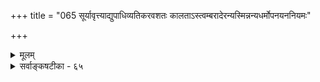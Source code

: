 +++
title = "065 सूर्यावृत्त्याद्युपाधिव्यतिकरवशतः कालताऽस्त्वम्बरादेरन्यस्मिन्नन्यधर्मोपनयननियमः"

+++
<details><summary>मूलम्</summary>

सूर्यावृत्त्याद्युपाधिव्यतिकरवशतः कालताऽस्त्वम्बरादेरन्यस्मिन्नन्यधर्मोपनयननियमः प्राग्वदत्रेति चेन्न ।  
कल्पान्तेऽप्येककालः प्रकृतिपुरुषवद्ब्रह्मणो रूपमन्यन्निर्दिष्टोऽनाद्यनन्तो मुनिभिरिति ततः कार्यता चास्य भग्ना ॥ ६५ ॥
</details>

<details><summary>सर्वाङ्कषटीका - ६५</summary>

प्रकृतिः कालश्चेति द्वेधा विभक्तयोः जडद्रव्ययोः अन्यतरायाः प्रकृतेर्निरूपणं परिसमाप्य, शिष्टस्य कालस्य विषये अधिकवक्तव्यस्याभावात्, प्रत्येकसरव्यवस्थाया अनावश्यकतां मन्वानः आचार्यः, तद्विचारमत्रैव कोडीकरोति - सूर्येत्यादि । नवीनः शिरोमणिः केवललाघवगौरवगणनापरः परिणामज्ञानशून्यः आकाश- कालदिग्रूपाणि विभुद्रव्याणि मा सन्तु, अन्यतमेनैवाकाशेन, अन्ततः ईश्वरेणैव सर्वनिर्वाहादित्याह । 

[[117]]

कल्पान्तेऽप्येककालः प्रकृतिपुरुषवत् ब्रह्मणो रूपमन्य- 



निर्दिष्टोऽनाद्यनन्तो मुनिभिरिति, ततः कार्यता चास्य भग्ना ॥65॥ 

तत्पक्षमनुवदति – **सूर्यावृत्त्याद्युपाधिव्यतिकरवशतः** = सूर्यपरिस्पन्दाद्युपाधिसंबन्धवशात् **अम्बरादेः** = आकाशस्य, ईश्वरस्यैव वा **कालता** = कालरूपता अस्तु । आकाशादीनि द्रव्याणि विभूनि नित्यानि च इति वैशेषिकाः । एतानि सर्वाणि किलातीन्द्रियाणि । आत्मवर्गे यद्यपि जीवः स्वस्वानुभवसिद्ध इति केचित् । परन्तु 'अहम्' इत्यनुभूयमानः शरीरादिविशिष्ट एव, न तु शुद्ध आत्मा । अतः जीवस्यापि ईश्वरवत् अनुमानेनैव सिद्धिः । अत एव ‘इच्छाद्वेषप्रयत्नसुखदुःखज्ञानान्यात्मनो लिङ्गम्' ( न्या. सू. 1-1-10) इत्युक्तम् । ततश्च किमर्थमतीन्द्रियाण्येतावन्ति द्रव्याणि । नित्यविभुद्रव्येषु अन्यतमेन सर्वोऽपि व्यवहारो निर्वोढुं शक्यते । एभिः साध्यमानो हि व्यवहारः केवलमौपाधिकः । काले सूर्यपरिस्पन्दादिः उपाधिः । दिशि तत्तद्देशसंबन्धादिः । शब्दाश्रयत्वमप्येषु अन्यतमस्यैव, लाघवात् । अन्ततः ईश्वरोऽपि विभुर्नित्यश्च । तस्यैवोपाधिसंबन्धात् क्षणादिव्यवहारहेतुत्वम्, शब्दाश्रयत्वं चास्तु । किमतिरिक्तद्रव्यकल्पनागौरवेण; 'धर्मिकल्पनातो वरं धर्म- कल्पना' इतिन्यायादिति पूर्वपक्ष्याशयः । तदेतत्संग्रहेणोच्यते - अन्यस्मिन्नित्यादि । **अन्यस्मिन्** = स्वसन्निहिते घटादौ **अन्यधर्मोपनयननियमः** = अन्यस्य उपाधेः ये **धर्माः** = न्यूनाधिक्यादयः, तेषां उपनय- **नस्य** =स्वसंबन्धादारोपस्य यो **नियमः** = व्यवस्थाविशेषः वर्तते, सः **अत्र** = कालेऽपि **प्राग्वत्** = पूर्वं दिशिन प्रतिपादितक्रमेणैव भवति । अतः मास्तु कालः अतिरिक्तः । पूर्वम् ' अन्यस्मिन्' इत्यादि ( श्लो. 49) श्लोकेऽयमर्थः प्रतिपादितः । कालस्तु स्वयं अतीन्द्रियः । व्यवहारस्सर्वोऽप्यौपाधिकः । एवं सति क्लृप्तेनैव निर्वाहे मास्तु अतिरिक्तः कालः इत्याशयः ॥ 

एवं वदन्नयं तार्किकशिरोमणिः 'मधु पश्यसि दुर्बुद्धे प्रपातं नैव पश्यसि' इतीमं न्यायमपि विस- स्मार । विभुद्रव्यमेकं पर्याप्तम्, किं द्वितीयेनेति चेत्, तर्हि ऐकात्म्यवादी 'ईश्वरेणैवेकेन अन्तःकरणरूपोपाधि- वशात् सुखदुःखादिवैलक्षण्यादिनिर्वाहे, अतिरिक्ताः जीवा अपि मा सन्तु' इति वदन् कथं तेन प्रतिवक्तव्यः, तत्पक्षे अत्यन्तलाघवसत्त्वात् । यदीष्टापत्तिः, साधितं तार्किकप्रवरेण न्यायशास्त्रप्रामाण्यम् । एवं वदन् स ऐकात्म्यवादी यदि, तर्हि संपूर्णं न्यायशास्त्रमेव परित्यक्तं न जानाति किल? अस्त्वेवं व्यावहारिकं प्रामाण्यं गौतमशास्त्रस्येति चेत्, एवं वदन्नस्त्येव कश्चित् वेदान्तिनंमन्यः खण्डनकारः । कुतो न जानाति स वेदान्तिनंमन्यः वेदान्तशास्त्रस्यापि प्रामाण्यं व्यावहारिकमेवेति । अत एवैतान्प्रत्याचार्योपहासः 'अलं वैदिकत्वकञ्चुकवहनवृथाप्रयासेन' इति । अतो न्यायशास्त्रमेवानेन गळहस्तितम् । अत इमं साहसं प्रामाणिकाः वैदिकाः नानुमन्येरन्नित्यभिप्रायेणाह - इति चेनेति । केवललाघवापेक्षादिकं लौकिकव्यवहार एव भवेत्, न तु अध्यात्मशास्त्रे गहने बुद्ध्यतीत इत्याशयः । प्रकृते काले वक्तव्यमाह - कल्पान्त इत्यादि । **कल्पान्तेऽपि** = प्रलयेऽपि **एककालः** = अतिरिक्तः कालः **प्रकृतिपुरुषवत्** = त्रिगुणद्रव्यजीववदेव **अनाद्यन्तः** = 

**:** = उत्पत्तिना- शरहितः **ब्रह्मणः** =परमात्मनः अन्यत् रूपम् इति **मुनिभिः** = पराशरादिभिः निर्दिष्टः, मुख्यविशेष्यदृष्ट्या पुंल्लिङ्गः। **ततः** = प्रकृतिपुरुषवदेव नित्यत्वादेव **अस्य** = कालस्य **कार्यता** =अनित्यता च **भग्ना** = निरस्ता । 



66. 

[[118]]

[ कालस्य परमात्मातिरिक्तत्वम् ] 

कालोऽस्मीति स्वगीता कथयति भगवान् काल इत्याप्तवर्यो 

हेतुः सर्वस्य नित्यो विभुरपि च परः किं परेणेति चेन्न । कालान्तर्यामितादेः स खलु समुदितः संप्रतीते तु भेदे 

साधर्म्यं नैक्यहेतुः, स हि तदितरवत् घोषितस्तद्विभूतिः ॥66॥ 

विष्णुपुराणे ' रूपान्तरं तत् द्विजकालसंज्ञम्' इति कालस्य रूपान्तरत्वमुक्तम् । 'स्वरूपात्स्वामिनो रूपम् ' इति रूपशब्दः मूर्तिपरो दृष्टः । तदनुरोधेन श्रीभाष्यकारैरपि ' स्वरूपरूप' इति गद्ये निर्देशः कृतः । अतः कालः परमात्मशरीरभूतत्वात् अतिरिक्त एव ॥ ६५ ॥
</details>
